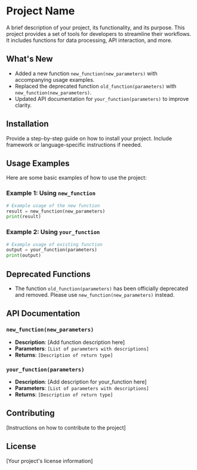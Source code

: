 # Project Name

A brief description of your project, its functionality, and its purpose. This project provides a set of tools for developers to streamline their workflows. It includes functions for data processing, API interaction, and more.

## What's New

- Added a new function `new_function(new_parameters)` with accompanying usage examples.
- Replaced the deprecated function `old_function(parameters)` with `new_function(new_parameters)`.
- Updated API documentation for `your_function(parameters)` to improve clarity.

## Installation

Provide a step-by-step guide on how to install your project. Include framework or language-specific instructions if needed.

## Usage Examples

Here are some basic examples of how to use the project:

### Example 1: Using `new_function`

```python
# Example usage of the new function
result = new_function(new_parameters)
print(result)
```

### Example 2: Using `your_function`

```python
# Example usage of existing function
output = your_function(parameters)
print(output)
```

## Deprecated Functions

- The function `old_function(parameters)` has been officially deprecated and removed. Please use `new_function(new_parameters)` instead.

## API Documentation

### `new_function(new_parameters)`

- **Description**: [Add function description here]
- **Parameters**: `[List of parameters with descriptions]`
- **Returns**: `[Description of return type]`

### `your_function(parameters)`

- **Description**: [Add description for your_function here]
- **Parameters**: `[List of parameters with descriptions]`
- **Returns**: `[Description of return type]`

## Contributing

[Instructions on how to contribute to the project]

## License

[Your project's license information]